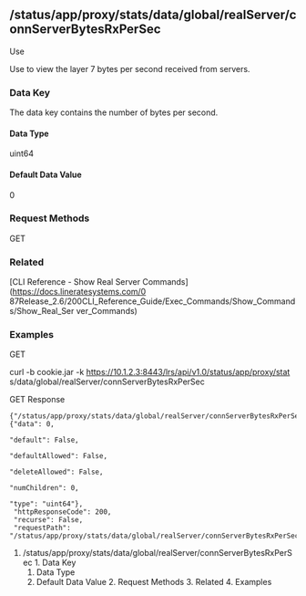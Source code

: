 ## /status/app/proxy/stats/data/global/realServer/connServerBytesRxPerSec

Use

Use to view the layer 7 bytes per second received from servers.

### Data Key

The data key contains the number of bytes per second.

#### Data Type

uint64

#### Default Data Value

0

### Request Methods

GET

### Related

[CLI Reference - Show Real Server Commands](https://docs.lineratesystems.com/0
87Release_2.6/200CLI_Reference_Guide/Exec_Commands/Show_Commands/Show_Real_Ser
ver_Commands)

### Examples

GET

curl -b cookie.jar -k https://10.1.2.3:8443/lrs/api/v1.0/status/app/proxy/stat
s/data/global/realServer/connServerBytesRxPerSec

GET Response

    
    {"/status/app/proxy/stats/data/global/realServer/connServerBytesRxPerSec": {"data": 0,
                                                                                 "default": False,
                                                                                 "defaultAllowed": False,
                                                                                 "deleteAllowed": False,
                                                                                 "numChildren": 0,
                                                                                 "type": "uint64"},
     "httpResponseCode": 200,
     "recurse": False,
     "requestPath": "/status/app/proxy/stats/data/global/realServer/connServerBytesRxPerSec"}
    

  1. /status/app/proxy/stats/data/global/realServer/connServerBytesRxPerSec
    1. Data Key
      1. Data Type
      2. Default Data Value
    2. Request Methods
    3. Related
    4. Examples

